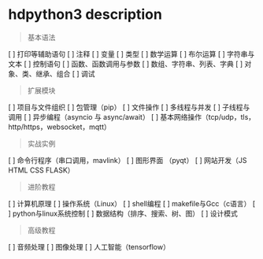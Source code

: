 # hdpython3 description

> 基本语法

[ ] 打印等辅助语句
[ ] 注释
[ ] 变量
[ ] 类型
[ ] 数学运算
[ ] 布尔运算
[ ] 字符串与文本
[ ] 控制语句
[ ] 函数、函数调用与参数
[ ] 数组、字符串、列表、字典
[ ] 对象、类、继承、组合
[ ] 调试

> 扩展模块

[ ] 项目与文件组织
[ ] 包管理（pip）
[ ] 文件操作
[ ] 多线程与并发
[ ] 子线程与调用
[ ] 异步编程（asyncio 与 async/await）
[ ] 基本网络操作（tcp/udp，tls，http/https，websocket，mqtt）

> 实战实例

[ ] 命令行程序（串口调用，mavlink）
[ ] 图形界面 （pyqt）
[ ] 网站开发（JS HTML CSS FLASK）

> 进阶教程

[ ] 计算机原理
[ ] 操作系统（Linux）
[ ] shell编程
[ ] makefile与Gcc（c语言）
[ ] python与linux系统控制
[ ] 数据结构（排序、搜索、树、图）
[ ] 设计模式

> 高级教程

[ ] 音频处理
[ ] 图像处理
[ ] 人工智能（tensorflow）
